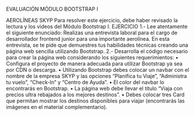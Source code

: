 EVALUACIÓN MÓDULO BOOTSTRAP I

AEROLÍNEAS SKYP
Para resolver este ejercicio, debe haber revisado la lectura y los videos del Módulo Bootstrap I.
EJERCICIO
1.- Lee atentamente el siguiente enunciado:
Realizas una entrevista laboral para el cargo de desarrollador frontend junior para una importante
aerolínea. En esta entrevista, se te pide que demuestres tus habilidades técnicas creando una página
web sencilla utilizando Bootstrap.
2.- Desarrolla el código necesario para crear la página web considerando los siguientes
requerimientos:
• Configura el proyecto de manera adecuada para utilizar Bootstrap ya sea por CDN o
descarga.
• Utilizando Bootstrap debes colocar un navbar con el nombre de la empresa SKYP y las
opciones “Planifica tu Viaje”, “Administra tu vuelo”, “Check-In” y “Centro de Ayuda”.
• El color del navbar lo encontrarás en Bootstrap.
• La página web debe llevar el título “Viaja con precios ultra rebajados a los mejores destinos”.
• Debes colocar tres Card que permitan mostrar los destinos disponibles para viajar
(encontrarás las imágenes en el material complementario).
